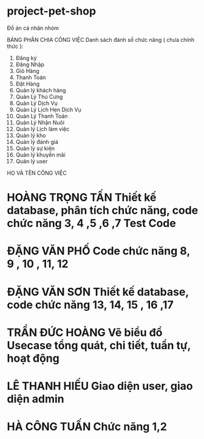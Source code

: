 # project-pet-shop
Đồ án cá nhân nhóm

BẢNG PHÂN CHIA CÔNG VIỆC
Danh sách đánh số chức năng ( chưa chính thức ):
1. Đăng ký
2. Đăng Nhập
3. Giỏ Hàng 
4. Thanh Toán
5. Đặt Hàng
6. Quản lý khách hàng
7. Quản Lý Thú Cưng
8. Quản Lý Dịch Vụ
9. Quản Lý Lịch Hẹn Dịch Vụ
10. Quản Lý Thanh Toán 
11. Quản Lý Nhận Nuôi
12. Quản lý Lịch làm việc
13. Quản lý kho
14. Quản lý đánh giá
15. Quản lý sự kiện
16. Quản lý khuyến mãi
17. Quản lý user


HỌ VÀ TÊN	CÔNG VIỆC
# HOÀNG TRỌNG TẤN	Thiết kế database, phân tích chức năng, code chức năng 3, 4 ,5 ,6 ,7 Test Code
# ĐẶNG VĂN PHỐ	Code chức năng 8, 9 , 10 , 11, 12
# ĐẶNG VĂN SƠN	Thiết kế database, code chức năng 13, 14, 15 , 16 ,17
# TRẦN ĐỨC HOÀNG	Vẽ biểu đồ Usecase tổng quát, chi tiết, tuần tự, hoạt động
# LÊ THANH HIẾU	Giao diện user, giao diện admin
# HÀ CÔNG TUẤN	Chức năng 1,2


